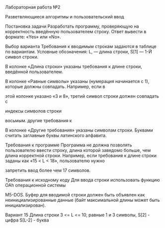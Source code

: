Лабораторная работа №2

Разветвляющиеся алгоритмы и пользовательский ввод

Постановка задачи
Разработать программу, проверяющую на корректность введённую
пользователем строку. Ответ вывести в формате: «Yes» или «No».

Выбор варианта
Требования к вводимым строкам задаются в таблице по вариантам.
Условные обозначения: L, — длина строки, S[1] — 1-Й символ строки.

В колонке «Длина строки» указаны требования к длине строки,
введённой пользователем.

В колонке «Равные символы» указаны
(нумерация начинается с 1), которые должны совпадать. Например, если в

этой колонке указано «З и 8», третий символ строки должен совпадать с

индексы символов строки

восьмым.
другие требования к

В колонке «Другие требования» указаны
символам строки. Буквами считать заглавные буквы латинского алфавита.

Требования к программе
Программа не должна позволять пользователю ввести строку, длина
которой заведомо больше, чем длина корректной строки. Например, если
требования к длине строки заданы как «15 < L < 18», пользователю нужно

запретить ввод более чем 17 символов.

Требования к исходному коду
Для ввода строки использовать функцию ОАh операционной системы

М5-DOS. Буфер для вводимой строки должен быть объявлен как
неинициализированные данные (байт максимальной длины может быть инициализирован).


Вариант 15
Длина строки 3 <= L <= 10, равные 1 и 3 символы,  S[2] - цифра  S[L-2] - буква
